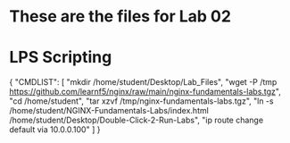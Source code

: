 # These are the files for Lab 02

# LPS Scripting

{
  "CMDLIST": [
    "mkdir /home/student/Desktop/Lab_Files",
    "wget -P /tmp https://github.com/learnf5/nginx/raw/main/nginx-fundamentals-labs.tgz",
    "cd /home/student",
    "tar xzvf /tmp/nginx-fundamentals-labs.tgz",
    "ln -s /home/student/NGINX-Fundamentals-Labs/index.html /home/student/Desktop/Double-Click-2-Run-Labs",
    "ip route change default via 10.0.0.100"
  ]
}
